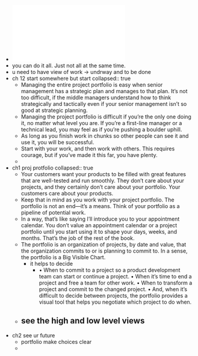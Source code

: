 - ![(Pragmatic Programmers) Johanna Rothman - Manage Your Project Portfolio_ Increase Your Capacity and Finish More Projects-Pragmatic Bookshelf (2009).pdf](../assets/(Pragmatic_Programmers)_Johanna_Rothman_-_Manage_Your_Project_Portfolio_Increase_Your_Capacity_and_Finish_More_Projects-Pragmatic_Bookshelf_(2009)_1669705447061_0.pdf)
- you can do it all. Just not all at the same time.
- u need to have view of work -> undrway and to be done
- ch 12 start somewhere but start
  collapsed:: true
	- Managing the entire project portfolio is easy when senior management
	  has a strategic plan and manages to that plan. It’s not too difficult, if the
	  middle managers understand how to think strategically and tactically
	  even if your senior management isn’t so good at strategic planning.
	- Managing the project portfolio is difficult if you’re the only one doing it,
	  no matter what level you are. If you’re a first-line manager or a technical
	  lead, you may feel as if you’re pushing a boulder uphill.
	- As long as you finish work in chunks so other people can see it and use
	  it, you will be successful.
	- Start with your work, and then work with others. This requires courage,
	  but if you’ve made it this far, you have plenty.
	-
- ch1 proj protfolio
  collapsed:: true
	- Your customers want your products to be filled with great features that
	  are well-tested and run smoothly. They don’t care about your projects,
	  and they certainly don’t care about your portfolio. Your customers care
	  about your products.
	- Keep that in mind as you work with your project portfolio. The portfolio
	  is not an end—it’s a means. Think of your portfolio as a pipeline of
	  potential work.
	- In a
	  way, that’s like saying I’ll introduce you to your appointment calendar.
	  You don’t value an appointment calendar or a project portfolio until you
	  start using it to shape your days, weeks, and months. That’s the job of
	  the rest of the book.
	- The portfolio is an organization of projects, by date and value, that the
	  organization commits to or is planning to commit to. In a sense, the
	  portfolio is a Big Visible Chart.
		- it helps to decide
			- • When to commit to a project so a product development team can
			  start or continue a project.
			  • When it’s time to end a project and free a team for other work.
			  • When to transform a project and commit to the changed project.
			  • And, when it’s difficult to decide between projects, the portfolio
			  provides a visual tool that helps you negotiate which project to do
			  when.
	- see the high and low level views
		-
- ch2 see ur future
	- portfolio make choices clear
	-